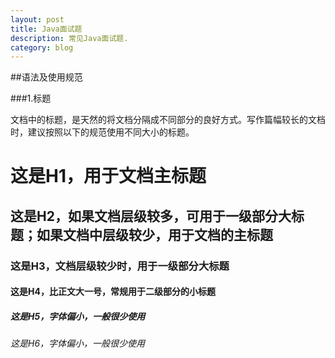 ```yaml
---
layout: post
title: Java面试题
description: 常见Java面试题.
category: blog
---
```





##语法及使用规范  
  

  
###1.标题  

文档中的标题，是天然的将文档分隔成不同部分的良好方式。写作篇幅较长的文档时，建议按照以下的规范使用不同大小的标题。  

   # 这是H1，用于文档主标题    
   ## 这是H2，如果文档层级较多，可用于一级部分大标题；如果文档中层级较少，用于文档的主标题    
   ### 这是H3，文档层级较少时，用于一级部分大标题    
   #### 这是H4，比正文大一号，常规用于二级部分的小标题    
   ##### 这是H5，字体偏小，一般很少使用     
   ###### 这是H6，字体偏小，一般很少使用   